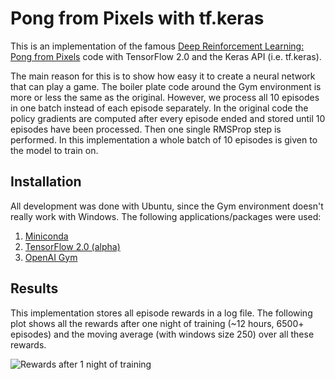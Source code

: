 # Pong from Pixels with tf.keras

This is an implementation of the famous [Deep Reinforcement Learning: Pong from Pixels](http://karpathy.github.io/2016/05/31/rl/) code with TensorFlow 2.0 and the Keras API (i.e. tf.keras).

The main reason for this is to show how easy it to create a neural network that can play a game. The boiler plate code around the Gym environment is more or less the same as the original. However, we process all 10 episodes in one batch instead of each episode separately. In the original code the policy gradients are computed after every episode ended and stored until 10 episodes have been processed. Then one single RMSProp step is performed. In this implementation a whole batch of 10 episodes is given to the model to train on.

## Installation

All development was done with Ubuntu, since the Gym environment doesn't really work with Windows.
The following applications/packages were used:
1) [Miniconda](https://conda.io/en/latest/miniconda.html)
2) [TensorFlow 2.0 (alpha)](https://www.tensorflow.org/install)
3) [OpenAI Gym](https://gym.openai.com/docs/#installation)


## Results

This implementation stores all episode rewards in a log file. The following plot shows all the rewards after one night of training (~12 hours, 6500+ episodes) and the moving average (with windows size 250) over all these rewards.

![Rewards after 1 night of training](../assets/rewards-1-night.png?raw=true)
